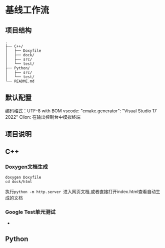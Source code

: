 ﻿# 基线工作流
## 项目结构
```
.
├── C++/
│   ├── Doxyfile
│   ├── dock/
│   ├── src/
│   └── test/
├── Python/
│   ├── src/
│   └── test/
└── README.md
```
## 默认配置
编码格式：UTF-8 with BOM
vscode: "cmake.generator": "Visual Studio 17 2022"
Clion: 在输出控制台中模拟终端
## 项目说明
## C++
### Doxygen文档生成
```
doxygen Doxyfile
cd dock/html
```
执行`python -m http.server `进入网页文档,或者直接打开index.html查看自动生成的文档
### Google Test单元测试
-
## Python

